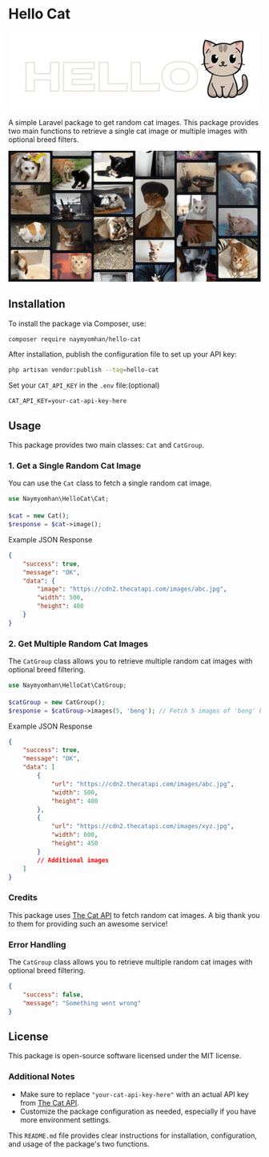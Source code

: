 
# Hello Cat

<p align="center">
  <img src="resources/hello-cat.png" alt="Hello Cat Logo" width="500"/>
</p>


A simple Laravel package to get random cat images. This package provides two main functions to retrieve a single cat image or multiple images with optional breed filters.

<p align="center">
  <img src="resources/screenshot.png" alt="Hello Cat Logo" width="800px"/>
</p>

## Installation

To install the package via Composer, use:

```bash
composer require naymyomhan/hello-cat
```

After installation, publish the configuration file to set up your API key:

```bash
php artisan vendor:publish --tag=hello-cat
```


Set your `CAT_API_KEY` in the `.env` file:(optional)

```
CAT_API_KEY=your-cat-api-key-here
```

## Usage

This package provides two main classes: `Cat` and `CatGroup`.

### 1. Get a Single Random Cat Image

You can use the `Cat` class to fetch a single random cat image.

```php
use Naymyomhan\HelloCat\Cat;

$cat = new Cat(); 
$response = $cat->image();
```

Example JSON Response
```json
{
    "success": true,
    "message": "OK",
    "data": {
        "image": "https://cdn2.thecatapi.com/images/abc.jpg",
        "width": 500,
        "height": 400
    }
}
```

### 2. Get Multiple Random Cat Images
The `CatGroup` class allows you to retrieve multiple random cat images with optional breed filtering.
```php
use Naymyomhan\HelloCat\CatGroup;

$catGroup = new CatGroup();
$response = $catGroup->images(5, 'beng'); // Fetch 5 images of 'beng' breed
```

Example JSON Response

```json
{
    "success": true,
    "message": "OK",
    "data": [
        {
            "url": "https://cdn2.thecatapi.com/images/abc.jpg",
            "width": 500,
            "height": 400
        },
        {
            "url": "https://cdn2.thecatapi.com/images/xyz.jpg",
            "width": 600,
            "height": 450
        }
        // Additional images
    ]
}
```

    
### Credits
This package uses [The Cat API](https://thecatapi.com/) to fetch random cat images. A big thank you to them for providing such an awesome service!

### Error Handling
The `CatGroup` class allows you to retrieve multiple random cat images with optional breed filtering.
```json   
{
    "success": false,
    "message": "Something went wrong"
}
```
## License

This package is open-source software licensed under the MIT license.


### Additional Notes

- Make sure to replace `"your-cat-api-key-here"` with an actual API key from [The Cat API](https://thecatapi.com/).
- Customize the package configuration as needed, especially if you have more environment settings.

This `README.md` file provides clear instructions for installation, configuration, and usage of the package's two functions.
